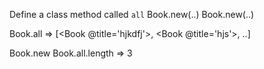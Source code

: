 
Define a class method called `all`
Book.new(..)
Book.new(..)

Book.all
=> [<Book @title='hjkdfj'>, <Book @title='hjs'>, ..]

Book.new
Book.all.length
=> 3
